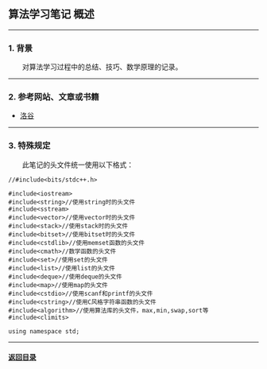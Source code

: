 ## 算法学习笔记 概述
---
### 1. 背景

&emsp;&emsp;对算法学习过程中的总结、技巧、数学原理的记录。

---
### 2. 参考网站、文章或书籍

+ [洛谷](https://www.luogu.org/)

---
### 3. 特殊规定

&emsp;&emsp;此笔记的头文件统一使用以下格式：
```
//#include<bits/stdc++.h>

#include<iostream>
#include<string>//使用string时的头文件
#include<sstream>
#include<vector>//使用vector时的头文件
#include<stack>//使用stack时的头文件
#include<bitset>//使用bitset时的头文件
#include<cstdlib>//使用memset函数的头文件
#include<cmath>//数学函数的头文件
#include<set>//使用set的头文件
#include<list>//使用list的头文件
#include<deque>//使用deque的头文件
#include<map>//使用map的头文件
#include<cstdio>//使用scanf和printf的头文件
#include<cstring>//使用C风格字符串函数的头文件
#include<algorithm>//使用算法库的头文件，max,min,swap,sort等
#include<climits>

using namespace std;
```

---

#### [返回目录](./)
